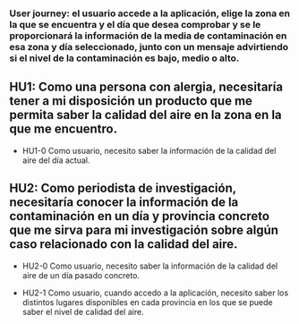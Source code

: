 ### User journey: el usuario accede a la aplicación, elige la zona en la que se encuentra y el día que desea comprobar y se le proporcionará la información de la media de contaminación en esa zona y día seleccionado, junto con un mensaje advirtiendo si el nivel de la contaminación es bajo, medio o alto.


## HU1: Como una persona con alergia, necesitaría tener a mi disposición un producto que me permita saber la calidad del aire en la zona en la que me encuentro.

- HU1-0 Como usuario, necesito saber la información de
la calidad del aire del día actual.

## HU2: Como periodista de investigación, necesitaría conocer la información de la contaminación en un día y provincia concreto que me sirva para mi investigación sobre algún caso relacionado con la calidad del aire.

- HU2-0 Como usuario, necesito saber la información de
la calidad del aire de un día pasado concreto.

- HU2-1 Como usuario, cuando accedo a la aplicación, necesito saber los distintos 
lugares disponibles en cada provincia en los que se puede saber el 
nivel de calidad del aire.

